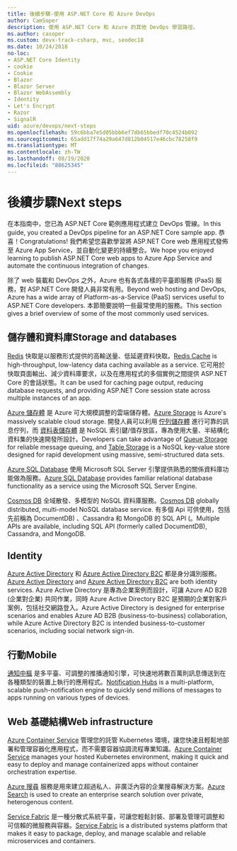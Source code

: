 ```yaml
---
title: 後續步驟-使用 ASP.NET Core 和 Azure DevOps
author: CamSoper
description: 使用 ASP.NET Core 和 Azure 的其他 DevOps 學習路徑。
ms.author: casoper
ms.custom: devx-track-csharp, mvc, seodec18
ms.date: 10/24/2018
no-loc:
- ASP.NET Core Identity
- cookie
- Cookie
- Blazor
- Blazor Server
- Blazor WebAssembly
- Identity
- Let's Encrypt
- Razor
- SignalR
uid: azure/devops/next-steps
ms.openlocfilehash: 59c6bba7e5d05bbb6ef7db65bbedf70c4524b092
ms.sourcegitcommit: 65add17f74a29a647d812b04517e46cbc78258f9
ms.translationtype: MT
ms.contentlocale: zh-TW
ms.lasthandoff: 08/19/2020
ms.locfileid: "88625345"
---
```

# <a name="next-steps"></a><span data-ttu-id="7be92-103">後續步驟</span><span class="sxs-lookup"><span data-stu-id="7be92-103">Next steps</span></span>

<span data-ttu-id="7be92-104">在本指南中，您已為 ASP.NET Core 範例應用程式建立 DevOps 管線。</span><span class="sxs-lookup"><span data-stu-id="7be92-104">In this guide, you created a DevOps pipeline for an ASP.NET Core sample app.</span></span> <span data-ttu-id="7be92-105">恭喜！</span><span class="sxs-lookup"><span data-stu-id="7be92-105">Congratulations!</span></span> <span data-ttu-id="7be92-106">我們希望您喜歡學習將 ASP.NET Core web 應用程式發佈至 Azure App Service，並自動化變更的持續整合。</span><span class="sxs-lookup"><span data-stu-id="7be92-106">We hope you enjoyed learning to publish ASP.NET Core web apps to Azure App Service and automate the continuous integration of changes.</span></span>

<span data-ttu-id="7be92-107">除了 web 裝載和 DevOps 之外，Azure 也有各式各樣的平臺即服務 (PaaS) 服務，對 ASP.NET Core 開發人員非常有用。</span><span class="sxs-lookup"><span data-stu-id="7be92-107">Beyond web hosting and DevOps, Azure has a wide array of Platform-as-a-Service (PaaS) services useful to ASP.NET Core developers.</span></span> <span data-ttu-id="7be92-108">本節簡要說明一些最常使用的服務。</span><span class="sxs-lookup"><span data-stu-id="7be92-108">This section gives a brief overview of some of the most commonly used services.</span></span>

## <a name="storage-and-databases"></a><span data-ttu-id="7be92-109">儲存體和資料庫</span><span class="sxs-lookup"><span data-stu-id="7be92-109">Storage and databases</span></span>

<span data-ttu-id="7be92-110">[Redis](/azure/redis-cache/) 快取是以服務形式提供的高輸送量、低延遲資料快取。</span><span class="sxs-lookup"><span data-stu-id="7be92-110">[Redis Cache](/azure/redis-cache/) is high-throughput, low-latency data caching available as a service.</span></span> <span data-ttu-id="7be92-111">它可用於快取頁面輸出、減少資料庫要求，以及在應用程式的多個實例之間提供 ASP.NET Core 的會話狀態。</span><span class="sxs-lookup"><span data-stu-id="7be92-111">It can be used for caching page output, reducing database requests, and providing ASP.NET Core session state across multiple instances of an app.</span></span>

<span data-ttu-id="7be92-112">[Azure 儲存體](/azure/storage/) 是 Azure 可大規模調整的雲端儲存體。</span><span class="sxs-lookup"><span data-stu-id="7be92-112">[Azure Storage](/azure/storage/) is Azure's massively scalable cloud storage.</span></span> <span data-ttu-id="7be92-113">開發人員可以利用 [佇列儲存體](/azure/storage/queues/storage-queues-introduction) 進行可靠的訊息佇列，而 [資料表儲存體](/azure/storage/tables/table-storage-overview) 是 NoSQL 索引鍵/值存放區，專為使用大量、半結構化資料集的快速開發所設計。</span><span class="sxs-lookup"><span data-stu-id="7be92-113">Developers can take advantage of [Queue Storage](/azure/storage/queues/storage-queues-introduction) for reliable message queuing, and [Table Storage](/azure/storage/tables/table-storage-overview) is a NoSQL key-value store designed for rapid development using massive, semi-structured data sets.</span></span>

<span data-ttu-id="7be92-114">[Azure SQL Database](/azure/sql-database/) 使用 Microsoft SQL Server 引擎提供熟悉的關係資料庫功能做為服務。</span><span class="sxs-lookup"><span data-stu-id="7be92-114">[Azure SQL Database](/azure/sql-database/) provides familiar relational database functionality as a service using the Microsoft SQL Server Engine.</span></span>

<span data-ttu-id="7be92-115">[Cosmos DB](/azure/cosmos-db/) 全域散發、多模型的 NoSQL 資料庫服務。</span><span class="sxs-lookup"><span data-stu-id="7be92-115">[Cosmos DB](/azure/cosmos-db/) globally distributed, multi-model NoSQL database service.</span></span> <span data-ttu-id="7be92-116">有多個 Api 可供使用，包括先前稱為 DocumentDB) 、Cassandra 和 MongoDB 的 SQL API (。</span><span class="sxs-lookup"><span data-stu-id="7be92-116">Multiple APIs are available, including SQL API (formerly called DocumentDB), Cassandra, and MongoDB.</span></span>

## Identity

<span data-ttu-id="7be92-117">[Azure Active Directory](/azure/active-directory/) 和 [Azure Active Directory B2C](/azure/active-directory-b2c/) 都是身分識別服務。</span><span class="sxs-lookup"><span data-stu-id="7be92-117">[Azure Active Directory](/azure/active-directory/) and [Azure Active Directory B2C](/azure/active-directory-b2c/) are both identity services.</span></span> <span data-ttu-id="7be92-118">Azure Active Directory 是專為企業案例而設計，可讓 Azure AD B2B (企業對企業) 共同作業，同時 Azure Active Directory B2C 是預期的企業對客戶案例，包括社交網路登入。</span><span class="sxs-lookup"><span data-stu-id="7be92-118">Azure Active Directory is designed for enterprise scenarios and enables Azure AD B2B (business-to-business) collaboration, while Azure Active Directory B2C is intended business-to-customer scenarios, including social network sign-in.</span></span>

## <a name="mobile"></a><span data-ttu-id="7be92-119">行動</span><span class="sxs-lookup"><span data-stu-id="7be92-119">Mobile</span></span>

<span data-ttu-id="7be92-120">[通知中樞](/azure/notification-hubs/) 是多平臺、可調整的推播通知引擎，可快速地將數百萬則訊息傳送到在各種類型的裝置上執行的應用程式。</span><span class="sxs-lookup"><span data-stu-id="7be92-120">[Notification Hubs](/azure/notification-hubs/) is a multi-platform, scalable push-notification engine to quickly send millions of messages to apps running on various types of devices.</span></span>

## <a name="web-infrastructure"></a><span data-ttu-id="7be92-121">Web 基礎結構</span><span class="sxs-lookup"><span data-stu-id="7be92-121">Web infrastructure</span></span>

<span data-ttu-id="7be92-122">[Azure Container Service](/azure/aks/) 管理您的託管 Kubernetes 環境，讓您快速且輕鬆地部署和管理容器化應用程式，而不需要容器協調流程專業知識。</span><span class="sxs-lookup"><span data-stu-id="7be92-122">[Azure Container Service](/azure/aks/) manages your hosted Kubernetes environment, making it quick and easy to deploy and manage containerized apps without container orchestration expertise.</span></span>

<span data-ttu-id="7be92-123">[Azure 搜尋](/azure/search/) 服務是用來建立超過私人、非廣泛內容的企業搜尋解決方案。</span><span class="sxs-lookup"><span data-stu-id="7be92-123">[Azure Search](/azure/search/) is used to create an enterprise search solution over private, heterogenous content.</span></span>

<span data-ttu-id="7be92-124">[Service Fabric](/azure/service-fabric/) 是一種分散式系統平臺，可讓您輕鬆封裝、部署及管理可調整和可信賴的微服務與容器。</span><span class="sxs-lookup"><span data-stu-id="7be92-124">[Service Fabric](/azure/service-fabric/) is a distributed systems platform that makes it easy to package, deploy, and manage scalable and reliable microservices and containers.</span></span>
